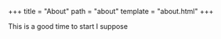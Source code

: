 +++
title = "About"
path = "about"
template = "about.html"
+++

This is a good time to start I suppose
